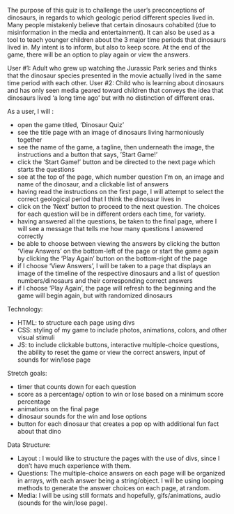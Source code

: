 
The purpose of this quiz is to challenge the user’s preconceptions of dinosaurs, in regards to which geologic period different species lived in. Many people mistakenly believe that certain dinosaurs cohabited (due to misinformation in the media and entertainment). It can also be used as a tool to teach younger children about the 3 major time periods that dinosaurs lived in. My intent is to inform, but also to keep score. At the end of the game, there will be an option to play again or view the answers.

User #1:
  Adult who grew up watching the Jurassic Park series and thinks that the dinosaur species presented in the movie actually lived in the same time period with each other.
User #2:
  Child who is learning about dinosaurs and has only seen media geared toward children that conveys the idea that dinosaurs lived ‘a long time ago’ but with no distinction of different eras.

As a user, I will :
- open the game titled, ‘Dinosaur Quiz’
- see the title page with an image of dinosaurs living harmoniously together
- see the name of the game, a tagline, then underneath the image, the instructions and  a button that says, ’Start Game!’
- click the ’Start Game!’ button and be directed to the next page which starts the      questions
- see at the top of the page, which number question I’m on, an image and name of the    dinosaur, and a clickable list of answers
- having read the instructions on the first page, I will attempt to select the correct  geological period that I think the dinosaur lives in
- click on the ’Next’ button to proceed to the next question. The choices for each      question will be in different orders each time, for variety.
- having answered all the questions, be taken to the final page, where I will see a     message that tells me how many questions I answered correctly
- be able to choose between viewing the answers by clicking the button ‘View Answers’ on the bottom-left of the page or start the game again by clicking the ‘Play Again’ button on the bottom-right of the page
- if I choose ‘View Answers’, I will be taken to a page that displays an image of the timeline of the respective dinosaurs and a list of question numbers/dinosaurs and their corresponding correct answers
- if I choose ‘Play Again’, the page will refresh to the beginning and the game will begin again, but with randomized dinosaurs

Technology:
- HTML: to structure each page using divs
- CSS: styling of my game to include photos, animations, colors, and other visual stimuli
- JS: to include clickable buttons, interactive multiple-choice questions, the ability to reset the game or view the correct answers, input of sounds for win/lose page

Stretch goals:
- timer that counts down for each question
- score as a percentage/ option to win or lose based on a minimum score percentage
- animations on the final page 
- dinosaur sounds for the win and lose options
- button for each dinosaur that creates a pop op with additional fun fact about that dino


Data Structure:
- Layout :
	I would like to structure the pages with the use of divs, since I don’t have much experience with them.
- Questions: 
	The multiple-choice answers on each page will be organized in arrays, with each answer being a string/object. I will be using looping methods to generate the answer choices on each page, 	 at random.
- Media: 
       I will be using still formats and hopefully, gifs/animations, audio (sounds for the win/lose page).

  